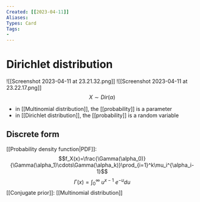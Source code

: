 ```yaml
---
Created: [[2023-04-11]]
Aliases: 
Types: Card
Tags: 
- 
---
```

# Dirichlet distribution
![[Screenshot 2023-04-11 at 23.21.32.png]]
![[Screenshot 2023-04-11 at 23.22.17.png]]
$$X\sim Dir(\alpha)$$
- in [[Multinomial distribution]], the [[probability]] is a parameter
- in [[Dirichlet distribution]], the [[probability]] is a random variable

## Discrete form
[[Probability density function|PDF]]:
$$f_X(x)=\frac{\Gamma(\alpha_0)}{\Gamma(\alpha_1)\cdots\Gamma(\alpha_k)}\prod_{i=1}^k\mu_i^{\alpha_i-1}$$
$$\Gamma(x)=\int_0^\infty\ u^{x-1}\ e^{-u}du$$
[[Conjugate prior]]: 
[[Multinomial distribution]]
